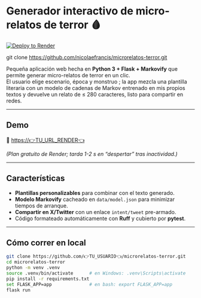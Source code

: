# Generador interactivo de micro-relatos de terror 🩸

[![Deploy to Render](https://render.com/images/deploy-to-render-button.svg)](
https://render.com/deploy?repo=https://github.com/nicolaefrancis/microrelatos-terror)

git clone https://github.com/nicolaefrancis/microrelatos-terror.git

Pequeña aplicación web hecha en **Python 3 + Flask + Markovify** que permite generar micro-relatos de terror en un clic.  
El usuario elige escenario, época y monstruo ; la app mezcla una plantilla literaria con un modelo de cadenas de Markov entrenado en mis propios textos y devuelve un relato de ≤ 280 caracteres, listo para compartir en redes.

---

## Demo

🔗 <https://👉TU_URL_RENDER👈>

*(Plan gratuito de Render; tarda 1-2 s en “despertar” tras inactividad.)*

---

## Características

- **Plantillas personalizables** para combinar con el texto generado.  
- **Modelo Markovify** cacheado en `data/model.json` para minimizar tiempos de arranque.  
- **Compartir en X/Twitter** con un enlace `intent/tweet` pre-armado.  
- Código formateado automáticamente con **Ruff** y cubierto por **pytest**.

---

## Cómo correr en local

```bash
git clone https://github.com/👉TU_USUARIO👈/microrelatos-terror.git
cd microrelatos-terror
python -m venv .venv
source .venv/bin/activate      # en Windows: .venv\Scripts\activate
pip install -r requirements.txt
set FLASK_APP=app              # en bash: export FLASK_APP=app
flask run
